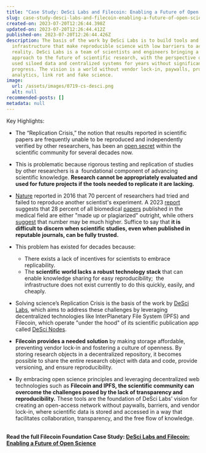 ```yaml
---
title: "Case Study: DeSci Labs and Filecoin: Enabling a Future of Open Science"
slug: case-study-desci-labs-and-filecoin-enabling-a-future-of-open-science
created-on: 2023-07-20T12:26:44.398Z
updated-on: 2023-07-20T12:26:44.412Z
published-on: 2023-07-20T12:26:44.426Z
description: The basis of the work by DeSci Labs is to build tools and
  infrastructure that make reproducible science with low barriers to access a
  reality. DeSci Labs is a team of scientists and engineers bringing a modern
  approach to the future of scientific research, with the perspective of having
  used siloed data and centralized systems for years without significant
  progress. The vision is a world without vendor lock-in, paywalls, proprietary
  analytics, link rot and fake science.
image:
  url: /assets/images/0719-cs-desci.png
  alt: null
recommended-posts: []
metadata: null
---
```


Key Highlights:

- The “Replication Crisis,” the notion that results reported in scientific papers are frequently unable to be reproduced and independently verified by other researchers, has been an [open secret](https://www.vox.com/future-perfect/21504366/science-replication-crisis-peer-review-statistics) within the scientific community for several decades now.
- This is problematic because rigorous testing and replication of studies by other researchers is a  foundational component of advancing scientific knowledge. **Research cannot be appropriately evaluated and used for future projects if the tools needed to replicate it are lacking.**
- [Nature](https://www.nature.com/articles/533452a) reported in 2016 that 70 percent of researchers had tried and failed to reproduce another scientist's experiment. A 2023 [report](https://www.npr.org/2023/05/14/1176062276/fake-studies-in-academic-journals-may-be-more-common-than-previously-thought) suggests that 28 percent of all biomedical [papers](https://www.medrxiv.org/content/10.1101/2023.05.06.23289563v1) published in the medical field are either "made up or plagiarized" outright, while others [suggest](https://www.ft.com/content/76abf920-effb-4d66-8fb2-3ff842150297) that number may be much higher. Suffice to say that **it is difficult to discern when scientific studies, even when published in reputable journals, can be fully trusted.**
- This problem has existed for decades because:

  - There exists a lack of incentives for scientists to embrace replicability.
  - The **scientific world lacks a robust technology stack** that can enable knowledge sharing for easy reproducibility;  the infrastructure does not exist currently to do this quickly, easily, and cheaply.

- Solving science’s Replication Crisis is the basis of the work by [DeSci Labs](https://www.desci.com/), which aims to address these challenges by leveraging decentralized technologies like lnterPlanetary File System (IPFS) and Filecoin, which operate "under the hood" of its scientific publication app called [DeSci Nodes](https://nodes.desci.com/web).
- **Filecoin provides a needed solution** by making storage affordable, preventing vendor lock-in and fostering a culture of openness. By storing research objects in a decentralized repository, it becomes possible to share the entire research object with data and code, provide versioning, and ensure reproducibility.
- By embracing open science principles and leveraging decentralized web technologies such as **Filecoin and IPFS, the scientific community can overcome the challenges posed by the lack of transparency and reproducibility.** These tools are the foundation of DeSci Labs’ vision for creating an open-access network without paywalls, barriers, and vendor lock-in, where scientific data is stored and accessed in a way that facilitates collaboration, transparency, and the free flow of knowledge.

**\
Read the full Filecoin Foundation Case Study: [DeSci Labs and Filecoin: Enabling a Future of Open Science](https://fil-foundation.on.fleek.co/hosting/FF-CaseStudy-DeSci.pdf)**
